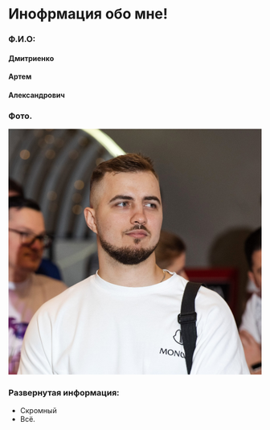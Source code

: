 # Инофрмация обо мне!

### Ф.И.О:

#### Дмитриенко

#### Артем

#### Александрович

### Фото.


![P](images%2Fphoto.jpg)

### Развернутая информация: 
- Скромный
- Всё.